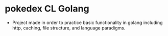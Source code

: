 # pokedex CL Golang

- Project made in order to practice basic functionality in golang including http, caching, file structure, and language paradigms.